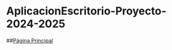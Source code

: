 # AplicacionEscritorio-Proyecto-2024-2025

##[Página Principal](https://github.com/Kangelx/Proyecto2024-2025/blob/main/README.md)
